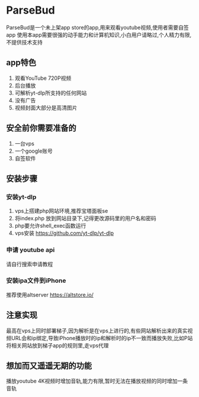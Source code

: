 # ParseBud

ParseBud是一个未上架app store的app,用来观看youtube视频,使用者需要自签app
使用本app需要很强的动手能力和计算机知识,小白用户请略过,个人精力有限,不提供技术支持

## app特色

1. 观看YouTube 720P视频
2. 后台播放
3. 可解析yt-dlp所支持的任何网站
4. 没有广告
5. 视频封面大部分是高清图片

## 安全前你需要准备的

1. 一台vps
2. 一个google账号
3. 自签软件


## 安装步骤

### 安装yt-dlp

1. vps上搭建php网站环境,推荐宝塔面板se
2. 将index.php 放到网站目录下,记得更改源码里的用户名和密码
3. php要允许shell_exec函数运行
4. vps安装 https://github.com/yt-dlp/yt-dlp

### 申请 youtube api

请自行搜索申请教程

### 安装ipa文件到iPhone

推荐使用altserver
https://altstore.io/


## 注意实现
最高在vps上同时部署梯子,因为解析是在vps上进行的,有些网站解析出来的真实视频URL会和ip绑定,导致iPhone播放时的ip和解析时的ip不一致而播放失败,比如P站
将相关网站放到梯子app的规则里,走vps代理


## 想加而又遥遥无期的功能

播放youtube 4K视频时增加音轨,能力有限,暂时无法在播放视频的同时增加一条音轨

